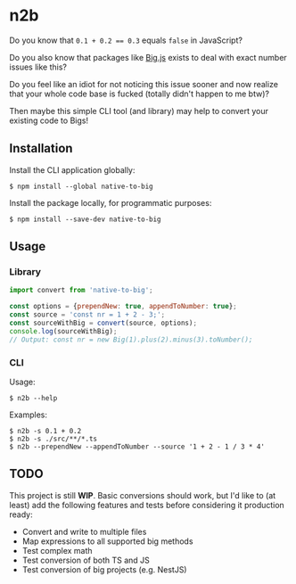 # n2b
Do you know that `0.1 + 0.2 == 0.3` equals `false` in JavaScript?

Do you also know that packages like [Big.js](https://www.npmjs.com/package/big.js) exists to deal with exact number issues like this?

Do you feel like an idiot for not noticing this issue sooner and now realize that your whole code base is fucked (totally didn't happen to me btw)?

Then maybe this simple CLI tool (and library) may help to convert your existing code to Bigs!

## Installation
Install the CLI application globally:

`$ npm install --global native-to-big`

Install the package locally, for programmatic purposes:

`$ npm install --save-dev native-to-big`

## Usage
### Library
```js
import convert from 'native-to-big';

const options = {prependNew: true, appendToNumber: true};
const source = 'const nr = 1 + 2 - 3;';
const sourceWithBig = convert(source, options);
console.log(sourceWithBig); 
// Output: const nr = new Big(1).plus(2).minus(3).toNumber();
```

### CLI
Usage:

`$ n2b --help`

Examples:

```
$ n2b -s 0.1 + 0.2
$ n2b -s ./src/**/*.ts
$ n2b --prependNew --appendToNumber --source '1 + 2 - 1 / 3 * 4'
```

## TODO
This project is still **WIP**. Basic conversions should work, but I'd like to (at least) add the following features and tests before considering it production ready:
- Convert and write to multiple files
- Map expressions to all supported big methods
- Test complex math
- Test conversion of both TS and JS
- Test conversion of big projects (e.g. NestJS)
